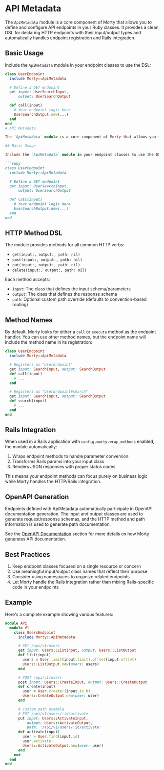 # API Metadata

The `ApiMetadata` module is a core component of Morty that allows you to define and configure API endpoints in your Ruby classes. It provides a clean DSL for declaring HTTP endpoints with their input/output types and automatically handles endpoint registration and Rails integration.

## Basic Usage

Include the `ApiMetadata` module in your endpoint classes to use the DSL:

````ruby
class UserEndpoint
  include Morty::ApiMetadata

  # Define a GET endpoint
  get input: UserSearchInput,
      output: UserSearchOutput

  def call(input)
    # Your endpoint logic here
    UserSearchOutput.new(...)
  end
end
# API Metadata

The `ApiMetadata` module is a core component of Morty that allows you to define and configure API endpoints in your Ruby classes. It provides a clean DSL for declaring HTTP endpoints with their input/output types and automatically handles endpoint registration and Rails integration.

## Basic Usage

Include the `ApiMetadata` module in your endpoint classes to use the DSL:

```ruby
class UserEndpoint
  include Morty::ApiMetadata

  # Define a GET endpoint
  get input: UserSearchInput,
      output: UserSearchOutput

  def call(input)
    # Your endpoint logic here
    UserSearchOutput.new(...)
  end
end
````

## HTTP Method DSL

The module provides methods for all common HTTP verbs:

- `get(input:, output:, path: nil)`
- `post(input:, output:, path: nil)`
- `put(input:, output:, path: nil)`
- `delete(input:, output:, path: nil)`

Each method accepts:

- `input`: The class that defines the input schema/parameters
- `output`: The class that defines the response schema
- `path`: Optional custom path override (defaults to convention-based routing)

## Method Names

By default, Morty looks for either a `call` or `execute` method as the endpoint handler. You can use other method names, but the endpoint name will include the method name in its registration:

```ruby
class UserEndpoint
  include Morty::ApiMetadata

  # Registers as "UserEndpoint"
  get input: SearchInput, output: SearchOutput
  def call(input)
    # ...
  end

  # Registers as "UserEndpoint#search"
  get input: SearchInput, output: SearchOutput
  def search(input)
    # ...
  end
end
```

## Rails Integration

When used in a Rails application with `config.morty.wrap_methods` enabled, the module automatically:

1. Wraps endpoint methods to handle parameter conversion
2. Transforms Rails params into your input class
3. Renders JSON responses with proper status codes

This means your endpoint methods can focus purely on business logic while Morty handles the HTTP/Rails integration.

## OpenAPI Generation

Endpoints defined with ApiMetadata automatically participate in OpenAPI documentation generation. The input and output classes are used to generate request/response schemas, and the HTTP method and path information is used to generate path documentation.

See the [OpenAPI Documentation](../advanced/openapi.md) section for more details on how Morty generates API documentation.

## Best Practices

1. Keep endpoint classes focused on a single resource or concern
2. Use meaningful input/output class names that reflect their purpose
3. Consider using namespaces to organize related endpoints
4. Let Morty handle the Rails integration rather than mixing Rails-specific code in your endpoints

## Example

Here's a complete example showing various features:

```ruby
module API
  module V1
    class UsersEndpoint
      include Morty::ApiMetadata

      # GET /api/v1/users
      get input: Users::ListInput, output: Users::ListOutput
      def list(input)
        users = User.limit(input.limit).offset(input.offset)
        Users::ListOutput.new(users: users)
      end

      # POST /api/v1/users
      post input: Users::CreateInput, output: Users::CreateOutput
      def create(input)
        user = User.create!(input.to_h)
        Users::CreateOutput.new(user: user)
      end

      # Custom path example
      # PUT /api/v1/users/:id/activate
      put input: Users::ActivateInput,
          output: Users::ActivateOutput,
          path: '/api/v1/users/:id/activate'
      def activate(input)
        user = User.find(input.id)
        user.activate!
        Users::ActivateOutput.new(user: user)
      end
    end
  end
end
```
